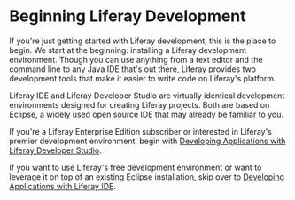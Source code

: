 # Beginning Liferay Development [](id=beginning-liferay-development)

If you're just getting started with Liferay development, this is the place to
begin. We start at the beginning: installing a Liferay development environment.
Though you can use anything from a text editor and the command line to any Java
IDE that's out there, Liferay provides two development tools that make it easier
to write code on Liferay's platform. 

Liferay IDE and Liferay Developer Studio are virtually identical development
environments designed for creating Liferay projects. Both are based on Eclipse,
a widely used open source IDE that may already be familiar to you. 

If you're a Liferay Enterprise Edition subscriber or interested in Liferay's
premier development environment, begin with 
[Developing Applications with Liferay Developer Studio](/develop/learning-paths/-/knowledge_base/developing-applications-with-liferay-developer-stu).

If you want to use Liferay's free development environment or want to leverage
it on top of an existing Eclipse installation, skip over to 
[Developing Applications with Liferay IDE](/develop/learning-paths/-/knowledge_base/developing-apps-with-liferay-ide). 
 
